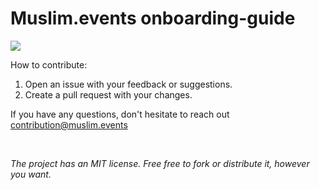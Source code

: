 # Muslim.events onboarding-guide

<img src="https://onboarding.muslim.events/og.png" />

<br />

How to contribute: 

1) Open an issue with your feedback or suggestions.
2) Create a pull request with your changes.

If you have any questions, don't hesitate to reach out contribution@muslim.events

<br />

<i>The project has an MIT license. Free free to fork or distribute it, however you want.</i>
